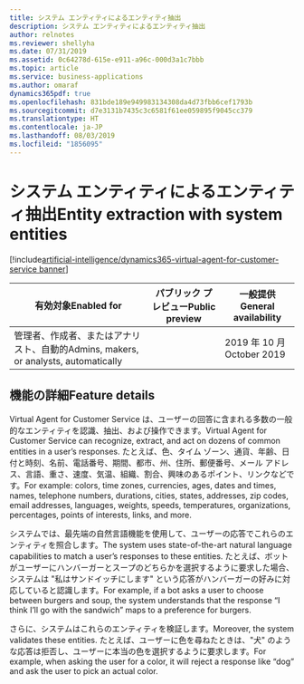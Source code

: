 ```yaml
---
title: システム エンティティによるエンティティ抽出
description: システム エンティティによるエンティティ抽出
author: relnotes
ms.reviewer: shellyha
ms.date: 07/31/2019
ms.assetid: 0c64278d-615e-e911-a96c-000d3a1c7bbb
ms.topic: article
ms.service: business-applications
ms.author: omaraf
dynamics365pdf: true
ms.openlocfilehash: 831bde189e949983134308da4d73fbb6cef1793b
ms.sourcegitcommit: d7e3131b7435c3c6581f61ee059895f9045cc379
ms.translationtype: HT
ms.contentlocale: ja-JP
ms.lasthandoff: 08/03/2019
ms.locfileid: "1856095"
---
```

# <a name="entity-extraction-with-system-entities"></a><span data-ttu-id="e1988-103">システム エンティティによるエンティティ抽出</span><span class="sxs-lookup"><span data-stu-id="e1988-103">Entity extraction with system entities</span></span>
[!include[artificial-intelligence/dynamics365-virtual-agent-for-customer-service banner](../includes/artificial-intelligence/dynamics365-virtual-agent-for-customer-service.md)]

| <span data-ttu-id="e1988-104">有効対象</span><span class="sxs-lookup"><span data-stu-id="e1988-104">Enabled for</span></span>    |  <span data-ttu-id="e1988-105">パブリック プレビュー</span><span class="sxs-lookup"><span data-stu-id="e1988-105">Public preview</span></span> | <span data-ttu-id="e1988-106">一般提供</span><span class="sxs-lookup"><span data-stu-id="e1988-106">General availability</span></span> | 
| ---------- | ---------- |---------- |
|<span data-ttu-id="e1988-107">管理者、作成者、またはアナリスト、自動的</span><span class="sxs-lookup"><span data-stu-id="e1988-107">Admins, makers, or analysts, automatically</span></span>|| <span data-ttu-id="e1988-108">2019 年 10 月</span><span class="sxs-lookup"><span data-stu-id="e1988-108">October 2019</span></span>|






## <a name="feature-details"></a><span data-ttu-id="e1988-109">機能の詳細</span><span class="sxs-lookup"><span data-stu-id="e1988-109">Feature details</span></span>
<!--feature detail start -->
<span data-ttu-id="e1988-110">Virtual Agent for Customer Service は、ユーザーの回答に含まれる多数の一般的なエンティティを認識、抽出、および操作できます。</span><span class="sxs-lookup"><span data-stu-id="e1988-110">Virtual Agent for Customer Service can recognize, extract, and act on dozens of common entities in a user’s responses.</span></span> <span data-ttu-id="e1988-111">たとえば、色、タイム ゾーン、通貨、年齢、日付と時刻、名前、電話番号、期間、都市、州、住所、郵便番号、メール アドレス、言語、重さ、速度、気温、組織、割合、興味のあるポイント、リンクなどです。</span><span class="sxs-lookup"><span data-stu-id="e1988-111">For example: colors, time zones, currencies, ages, dates and times, names, telephone numbers, durations, cities, states, addresses, zip codes, email addresses, languages, weights, speeds, temperatures, organizations, percentages, points of interests, links, and more.</span></span> 
 
<span data-ttu-id="e1988-112">システムでは、最先端の自然言語機能を使用して、ユーザーの応答でこれらのエンティティを照合します。</span><span class="sxs-lookup"><span data-stu-id="e1988-112">The system uses state-of-the-art natural language capabilities to match a user’s responses to these entities.</span></span> <span data-ttu-id="e1988-113">たとえば、ボットがユーザーにハンバーガーとスープのどちらかを選択するように要求した場合、システムは "私はサンドイッチにします" という応答がハンバーガーの好みに対応していると認識します。</span><span class="sxs-lookup"><span data-stu-id="e1988-113">For example, if a bot asks a user to choose between burgers and soup, the system understands that the response “I think I’ll go with the sandwich” maps to a preference for burgers.</span></span> 

<span data-ttu-id="e1988-114">さらに、システムはこれらのエンティティを検証します。</span><span class="sxs-lookup"><span data-stu-id="e1988-114">Moreover, the system validates these entities.</span></span> <span data-ttu-id="e1988-115">たとえば、ユーザーに色を尋ねたときは、"犬" のような応答は拒否し、ユーザーに本当の色を選択するように要求します。</span><span class="sxs-lookup"><span data-stu-id="e1988-115">For example, when asking the user for a color, it will reject a response like “dog” and ask the user to pick an actual color.</span></span>
<!--feature detail end -->











